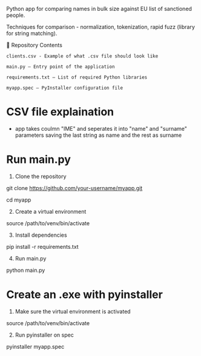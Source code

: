 Python app for comparing names in bulk size against EU list of sanctioned people.

Techniques for comparison - normalization, tokenization, rapid fuzz (library for string matching).

📁 Repository Contents

    clients.csv - Example of what .csv file should look like

    main.py – Entry point of the application

    requirements.txt – List of required Python libraries

    myapp.spec – PyInstaller configuration file

# CSV file explaination

 - app takes coulmn "IME" and seperates it into "name" and "surname" parameters saving the last string as name and the rest as surname
    
# Run main.py

1. Clone the repository

git clone https://github.com/your-username/myapp.git

cd myapp

2. Create a virtual environment

source /path/to/venv/bin/activate

3. Install dependencies

pip install -r requirements.txt

4. Run main.py

python main.py

# Create an .exe with pyinstaller

1. Make sure the virtual environment is activated

source /path/to/venv/bin/activate

2. Run pyinstaller on spec

pyinstaller myapp.spec